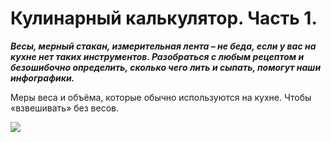 # Кулинарный калькулятор. Часть 1.

_**Весы, мерный стакан, измерительная лента – не беда, если у вас на кухне нет таких инструментов. Разобраться с любым рецептом и безошибочно определить, сколько чего лить и сыпать, помогут наши инфографики.**_

Меры веса и объёма, которые обычно используются на кухне. Чтобы «взвешивать» без весов.

![](/images/Kulinar/Sovet/Infographics/infogr_1-01_1440582297.png)
